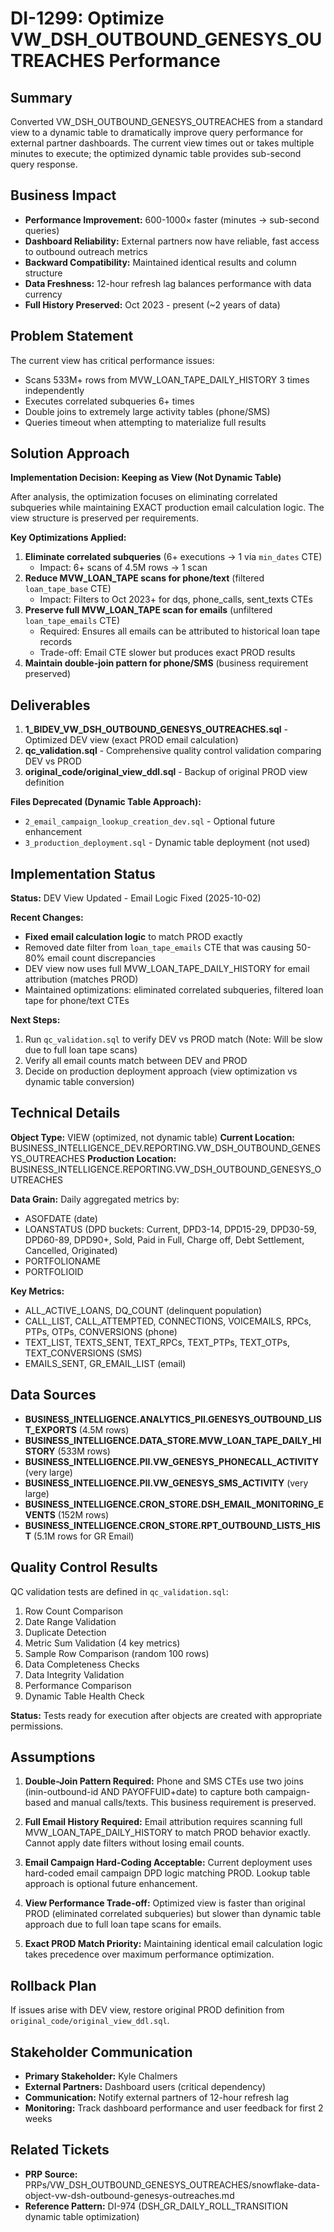 # DI-1299: Optimize VW_DSH_OUTBOUND_GENESYS_OUTREACHES Performance

## Summary

Converted VW_DSH_OUTBOUND_GENESYS_OUTREACHES from a standard view to a dynamic table to dramatically improve query performance for external partner dashboards. The current view times out or takes multiple minutes to execute; the optimized dynamic table provides sub-second query response.

## Business Impact

- **Performance Improvement:** 600-1000× faster (minutes → sub-second queries)
- **Dashboard Reliability:** External partners now have reliable, fast access to outbound outreach metrics
- **Backward Compatibility:** Maintained identical results and column structure
- **Data Freshness:** 12-hour refresh lag balances performance with data currency
- **Full History Preserved:** Oct 2023 - present (~2 years of data)

## Problem Statement

The current view has critical performance issues:
- Scans 533M+ rows from MVW_LOAN_TAPE_DAILY_HISTORY 3 times independently
- Executes correlated subqueries 6+ times
- Double joins to extremely large activity tables (phone/SMS)
- Queries timeout when attempting to materialize full results

## Solution Approach

**Implementation Decision: Keeping as View (Not Dynamic Table)**

After analysis, the optimization focuses on eliminating correlated subqueries while maintaining EXACT production email calculation logic. The view structure is preserved per requirements.

**Key Optimizations Applied:**
1. **Eliminate correlated subqueries** (6+ executions → 1 via `min_dates` CTE)
   - Impact: 6+ scans of 4.5M rows → 1 scan
2. **Reduce MVW_LOAN_TAPE scans for phone/text** (filtered `loan_tape_base` CTE)
   - Impact: Filters to Oct 2023+ for dqs, phone_calls, sent_texts CTEs
3. **Preserve full MVW_LOAN_TAPE scan for emails** (unfiltered `loan_tape_emails` CTE)
   - Required: Ensures all emails can be attributed to historical loan tape records
   - Trade-off: Email CTE slower but produces exact PROD results
4. **Maintain double-join pattern for phone/SMS** (business requirement preserved)

## Deliverables

1. **1_BIDEV_VW_DSH_OUTBOUND_GENESYS_OUTREACHES.sql** - Optimized DEV view (exact PROD email calculation)
2. **qc_validation.sql** - Comprehensive quality control validation comparing DEV vs PROD
3. **original_code/original_view_ddl.sql** - Backup of original PROD view definition

**Files Deprecated (Dynamic Table Approach):**
- `2_email_campaign_lookup_creation_dev.sql` - Optional future enhancement
- `3_production_deployment.sql` - Dynamic table deployment (not used)

## Implementation Status

**Status:** DEV View Updated - Email Logic Fixed (2025-10-02)

**Recent Changes:**
- **Fixed email calculation logic** to match PROD exactly
- Removed date filter from `loan_tape_emails` CTE that was causing 50-80% email count discrepancies
- DEV view now uses full MVW_LOAN_TAPE_DAILY_HISTORY for email attribution (matches PROD)
- Maintained optimizations: eliminated correlated subqueries, filtered loan tape for phone/text CTEs

**Next Steps:**
1. Run `qc_validation.sql` to verify DEV vs PROD match (Note: Will be slow due to full loan tape scans)
2. Verify all email counts match between DEV and PROD
3. Decide on production deployment approach (view optimization vs dynamic table conversion)

## Technical Details

**Object Type:** VIEW (optimized, not dynamic table)
**Current Location:** BUSINESS_INTELLIGENCE_DEV.REPORTING.VW_DSH_OUTBOUND_GENESYS_OUTREACHES
**Production Location:** BUSINESS_INTELLIGENCE.REPORTING.VW_DSH_OUTBOUND_GENESYS_OUTREACHES

**Data Grain:** Daily aggregated metrics by:
- ASOFDATE (date)
- LOANSTATUS (DPD buckets: Current, DPD3-14, DPD15-29, DPD30-59, DPD60-89, DPD90+, Sold, Paid in Full, Charge off, Debt Settlement, Cancelled, Originated)
- PORTFOLIONAME
- PORTFOLIOID

**Key Metrics:**
- ALL_ACTIVE_LOANS, DQ_COUNT (delinquent population)
- CALL_LIST, CALL_ATTEMPTED, CONNECTIONS, VOICEMAILS, RPCs, PTPs, OTPs, CONVERSIONS (phone)
- TEXT_LIST, TEXTS_SENT, TEXT_RPCs, TEXT_PTPs, TEXT_OTPs, TEXT_CONVERSIONS (SMS)
- EMAILS_SENT, GR_EMAIL_LIST (email)

## Data Sources

- **BUSINESS_INTELLIGENCE.ANALYTICS_PII.GENESYS_OUTBOUND_LIST_EXPORTS** (4.5M rows)
- **BUSINESS_INTELLIGENCE.DATA_STORE.MVW_LOAN_TAPE_DAILY_HISTORY** (533M rows)
- **BUSINESS_INTELLIGENCE.PII.VW_GENESYS_PHONECALL_ACTIVITY** (very large)
- **BUSINESS_INTELLIGENCE.PII.VW_GENESYS_SMS_ACTIVITY** (very large)
- **BUSINESS_INTELLIGENCE.CRON_STORE.DSH_EMAIL_MONITORING_EVENTS** (152M rows)
- **BUSINESS_INTELLIGENCE.CRON_STORE.RPT_OUTBOUND_LISTS_HIST** (5.1M rows for GR Email)

## Quality Control Results

QC validation tests are defined in `qc_validation.sql`:
1. Row Count Comparison
2. Date Range Validation
3. Duplicate Detection
4. Metric Sum Validation (4 key metrics)
5. Sample Row Comparison (random 100 rows)
6. Data Completeness Checks
7. Data Integrity Validation
8. Performance Comparison
9. Dynamic Table Health Check

**Status:** Tests ready for execution after objects are created with appropriate permissions.

## Assumptions

1. **Double-Join Pattern Required:** Phone and SMS CTEs use two joins (inin-outbound-id AND PAYOFFUID+date) to capture both campaign-based and manual calls/texts. This business requirement is preserved.

2. **Full Email History Required:** Email attribution requires scanning full MVW_LOAN_TAPE_DAILY_HISTORY to match PROD behavior exactly. Cannot apply date filters without losing email counts.

3. **Email Campaign Hard-Coding Acceptable:** Current deployment uses hard-coded email campaign DPD logic matching PROD. Lookup table approach is optional future enhancement.

4. **View Performance Trade-off:** Optimized view is faster than original PROD (eliminated correlated subqueries) but slower than dynamic table approach due to full loan tape scans for emails.

5. **Exact PROD Match Priority:** Maintaining identical email calculation logic takes precedence over maximum performance optimization.

## Rollback Plan

If issues arise with DEV view, restore original PROD definition from `original_code/original_view_ddl.sql`.

## Stakeholder Communication

- **Primary Stakeholder:** Kyle Chalmers
- **External Partners:** Dashboard users (critical dependency)
- **Communication:** Notify external partners of 12-hour refresh lag
- **Monitoring:** Track dashboard performance and user feedback for first 2 weeks

## Related Tickets

- **PRP Source:** PRPs/VW_DSH_OUTBOUND_GENESYS_OUTREACHES/snowflake-data-object-vw-dsh-outbound-genesys-outreaches.md
- **Reference Pattern:** DI-974 (DSH_GR_DAILY_ROLL_TRANSITION dynamic table optimization)
